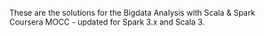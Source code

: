 These are the solutions for the Bigdata Analysis with Scala & Spark Coursera MOCC  - updated for Spark 3.x and Scala 3.
